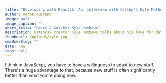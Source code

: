 ```yaml
---
title: "Developing with ReactJS: An  interview with Gatsby's Kyle Mathews"
author: Aaron Autrand
image: null
image_caption: ""
short_title: "React & Gatsby: Kyle Mathews"
description: GatsbyJS creator Kyle Mathews talks about his love for developing with ReactJS
thumbnail: /uploads/kyle.jpg
cmsUserSlug: ""
date: now
tags: null
---
```


I think in JavaScript, you have to have a willingness to adapt to new stuff. There's a huge advantage to that, because new stuff is often significantly better than what you're doing now.
